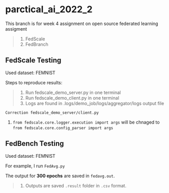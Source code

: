 # parctical_ai_2022_2
This branch is for week 4 assignment on open source federated learning assigment
> 1. FedScale
> 2. FedBranch


## FedScale Testing

Used dataset: FEMNIST

Steps to reproduce results:
> 1. Run fedscale_demo_server.py in one terminal
> 2. Run fedscale_demo_client.py in one terminal
> 3. Logs are found in .logs/demo_job/logs/aggregator/logs output file

`Correction fedscale_demo_server/client.py`

1. `from fedscale.core.logger.execution import args` will be chnaged to `from fedscale.core.config_parser import args`

## FedBench Testing

Used dataset: FEMNIST

For example, I run `FedAvg.py`

The output for **300 epochs** are saved in `fedavg.out`.

> 1. Outputs are saved `.result` folder in `.csv` format.
